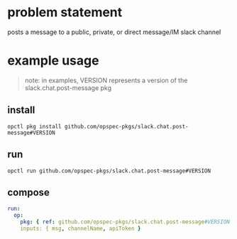 # problem statement

posts a message to a public, private, or direct message/IM slack channel

# example usage

> note: in examples, VERSION represents a version of the slack.chat.post-message pkg

## install

```shell
opctl pkg install github.com/opspec-pkgs/slack.chat.post-message#VERSION
```

## run

```shell
opctl run github.com/opspec-pkgs/slack.chat.post-message#VERSION
```

## compose

```yaml
run:
  op:
    pkg: { ref: github.com/opspec-pkgs/slack.chat.post-message#VERSION }
    inputs: { msg, channelName, apiToken }
```
